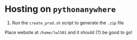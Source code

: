 # Hosting on `pythonanywhere`

1. Run the `create_prod.sh` script to generate the `.zip` file

Place website at `/home/lwl501` and it should (?) be good to go!
